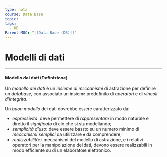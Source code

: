 ```yaml
---
type: nota
course: Data Base
topic: 
tags:
  - DB
Parent MOC: "[[Data Base (DB)]]"
---
```


# Modelli di dati
---
#### Modello dei dati (Definizione)
Un _modello dei dati_ è un _insieme di meccanismi_ di astrazione per definire un _database_, con associato un insieme predefinito di _operatori_ e di _vincoli d’integrita_. 

Un _buon modello_ dei dati dovrebbe essere caratterizzato da:
- _espressività_: deve permettere di _rappresentare_ in modo naturale e diretto il _significato_ di ciò che si sta modellando; 
- _semplicità d’uso_: deve essere basato su un numero minimo di _meccanismi semplici_ da utilizzare e da comprendere;
- _realizzabilità_: i meccanismi del modello di astrazione, e i relativi operatori per la manipolazione dei dati, devono essere realizzabili in modo efficiente su di un elaboratore elettronico.